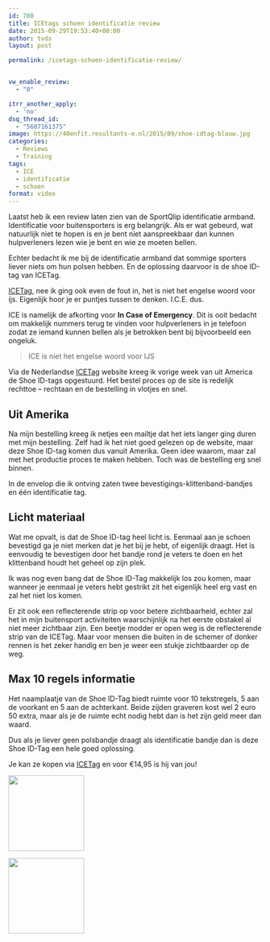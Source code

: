 ```yaml
---
id: 780
title: ICEtags schoen identificatie review
date: 2015-09-29T19:53:40+00:00
author: tvds
layout: post

permalink: /icetags-schoen-identificatie-review/


vw_enable_review:
  - "0"

itrr_another_apply:
  - 'no'
dsq_thread_id:
  - "5607161375"
image: https://40enfit.resultants-e.nl/2015/09/shoe-idtag-blauw.jpg
categories:
  - Reviews
  - Training
tags:
  - ICE
  - identificatie
  - schoen
format: video
---
```

Laatst heb ik een review laten zien van de SportQlip identificatie armband. Identificatie voor buitensporters is erg belangrijk. Als er wat gebeurd, wat natuurlijk niet te hopen is en je bent niet aanspreekbaar dan kunnen hulpverleners lezen wie je bent en wie ze moeten bellen.

Echter bedacht ik me bij de identificatie armband dat sommige sporters liever niets om hun polsen hebben. En de oplossing daarvoor is de shoe ID-tag van ICETag.

<!--more-->

[ICETag](http://www.icetags.nl/), nee ik ging ook even de fout in, het is niet het engelse woord voor ijs. Eigenlijk hoor je er puntjes tussen te denken. I.C.E. dus.

ICE is namelijk de afkorting voor **In Case of Emergency**. Dit is ooit bedacht om makkelijk nummers terug te vinden voor hulpverleners in je telefoon zodat ze iemand kunnen bellen als je betrokken bent bij bijvoorbeeld een ongeluk.

> ICE is niet het engelse woord voor IJS

Via de Nederlandse [ICETag](http://www.icetags.nl/) website kreeg ik vorige week van uit America de Shoe ID-tags opgestuurd. Het bestel proces op de site is redelijk rechttoe &#8211; rechtaan en de bestelling in vlotjes en snel.

## Uit Amerika

Na mijn bestelling kreeg ik netjes een mailtje dat het iets langer ging duren met mijn bestelling. Zelf had ik het niet goed gelezen op de website, maar deze Shoe ID-tag komen dus vanuit Amerika. Geen idee waarom, maar zal met het productie proces te maken hebben. Toch was de bestelling erg snel binnen.

In de envelop die ik ontving zaten twee bevestigings-klittenband-bandjes en één identificatie tag.

## Licht materiaal

Wat me opvalt, is dat de Shoe ID-tag heel licht is. Eenmaal aan je schoen bevestigd ga je niet merken dat je het bij je hebt, of eigenlijk draagt. Het is eenvoudig te bevestigen door het bandje rond je veters te doen en het klittenband houdt het geheel op zijn plek.

Ik was nog even bang dat de Shoe ID-Tag makkelijk los zou komen, maar wanneer je eenmaal je veters hebt gestrikt zit het eigenlijk heel erg vast en zal het niet los komen.

Er zit ook een reflecterende strip op voor betere zichtbaarheid, echter zal het in mijn buitensport activiteiten waarschijnlijk na het eerste obstakel al niet meer zichtbaar zijn. Een beetje modder er open weg is de reflecterende strip van de ICETag. Maar voor mensen die buiten in de schemer of donker rennen is het zeker handig en ben je weer een stukje zichtbaarder op de weg.

## Max 10 regels informatie

Het naamplaatje van de Shoe ID-Tag biedt ruimte voor 10 tekstregels, 5 aan de voorkant en 5 aan de achterkant. Beide zijden graveren kost wel 2 euro 50 extra, maar als je de ruimte echt nodig hebt dan is het zijn geld meer dan waard.

Dus als je liever geen polsbandje draagt als identificatie bandje dan is deze Shoe ID-Tag een hele goed oplossing.

Je kan ze kopen via [ICETag](http://www.icetags.nl/) en voor €14,95 is hij van jou!

<div id='gallery-6' class='gallery galleryid-780 gallery-columns-2 gallery-size-thumbnail'>
  <dl class='gallery-item'>
    <dt class='gallery-icon landscape'>
      <a href='https://40enfit.nl/icetags-schoen-identificatie-review/shoe-idtag-blauw/'><img width="150" height="150" src="https://40enfit.resultants-e.nl/2015/09/shoe-idtag-blauw-150x150.jpg" class="attachment-thumbnail size-thumbnail" alt="" srcset="https://40enfit.resultants-e.nl/2015/09/shoe-idtag-blauw-150x150.jpg 150w, https://40enfit.resultants-e.nl/2015/09/shoe-idtag-blauw-80x80.jpg 80w, https://40enfit.resultants-e.nl/2015/09/shoe-idtag-blauw-360x360.jpg 360w" sizes="(max-width: 150px) 100vw, 150px" /></a>
    </dt>
  </dl>
  
  <dl class='gallery-item'>
    <dt class='gallery-icon landscape'>
      <a href='https://40enfit.nl/icetags-schoen-identificatie-review/shoe-idtag-blauw-zijken/'><img width="150" height="150" src="https://40enfit.resultants-e.nl/2015/09/shoe-idtag-blauw-zijken-150x150.jpg" class="attachment-thumbnail size-thumbnail" alt="" srcset="https://40enfit.resultants-e.nl/2015/09/shoe-idtag-blauw-zijken-150x150.jpg 150w, https://40enfit.resultants-e.nl/2015/09/shoe-idtag-blauw-zijken-80x80.jpg 80w, https://40enfit.resultants-e.nl/2015/09/shoe-idtag-blauw-zijken-360x360.jpg 360w" sizes="(max-width: 150px) 100vw, 150px" /></a>
    </dt>
  </dl>
  
  <br style="clear: both" />
</div>